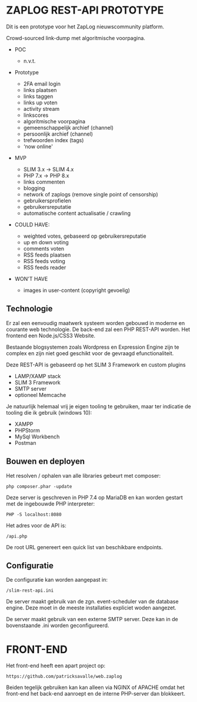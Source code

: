 # ZAPLOG REST-API PROTOTYPE

Dit is een prototype voor het ZapLog nieuwscommunity platform.

Crowd-sourced link-dump met algoritmische voorpagina.

- POC
    - n.v.t.


- Prototype
    - 2FA email login
    - links plaatsen
    - links taggen
    - links up voten
    - activity stream
    - linkscores
    - algoritmische voorpagina
    - gemeenschappelijk archief (channel)
    - persoonlijk archief (channel)
    - trefwoorden index (tags)
    - ‘now online'


- MVP
    - SLIM 3.x -> SLIM 4.x
    - PHP 7.x -> PHP 8.x
    - links commenten
    - blogging
    - network of zaplogs (remove single point of censorship)
    - gebruikersprofielen
    - gebruikersreputatie
    - automatische content actualisatie / crawling


- COULD HAVE:
    - weighted votes, gebaseerd op gebruikersreputatie
    - up en down voting
    - comments voten
    - RSS feeds plaatsen
    - RSS feeds voting
    - RSS feeds reader


- WON'T HAVE
    - images in user-content (copyright gevoelig)

## Technologie

Er zal een eenvoudig maatwerk systeem worden gebouwd in moderne en courante web technologie.
De back-end zal een PHP REST-API worden. Het frontend een Node.js/CSS3 Website.

Bestaande blogsystemen zoals Wordpress en Expression Engine zijn te complex en zijn niet goed geschikt voor de gevraagd efunctionaliteit.

Deze REST-API is gebaseerd op het SLIM 3 Framework en custom plugins

- LAMP/XAMP stack
- SLIM 3 Framework
- SMTP server
- optioneel Memcache

Je natuurlijk helemaal vrij je eigen tooling te gebruiken, maar ter indicatie de tooling die ik gebruik (windows 10):
- XAMPP 
- PHPStorm
- MySql Workbench
- Postman

## Bouwen en deployen

Het resolven / ophalen van alle libraries gebeurt met composer:

    php composer.phar -update

Deze server is geschreven in PHP 7.4 op MariaDB en kan worden gestart met de ingebouwde PHP interpreter:

    PHP -S localhost:8080

Het adres voor de API is:

    /api.php

De root URL genereert een quick list van beschikbare endpoints.

## Configuratie

De configuratie kan worden aangepast in:

    /slim-rest-api.ini 

De server maakt gebruik van de zgn. event-scheduler van de database engine.
Deze moet in de meeste installaties expliciet woden aangezet.

De server maakt gebruik van een externe SMTP server. Deze kan in de bovenstaande .ini worden geconfigureerd.

# FRONT-END

Het front-end heeft een apart project op:

    https://github.com/patricksavalle/web.zaplog

Beiden tegelijk gebruiken kan kan alleen via NGINX of APACHE omdat het front-end
het back-end aanroept en de interne PHP-server dan blokkeert.